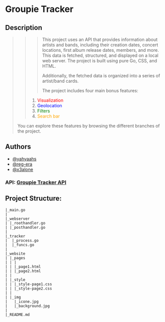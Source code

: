 # Groupie Tracker

## Description
>>>This project uses an API that provides information about artists and bands, including their creation dates, concert locations, first album release dates, members, and more. This data is fetched, structured, and displayed on a local web server. The project is built using pure Go, CSS, and HTML.
>>>
>>>Additionally, the fetched data is organized into a series of artist/band cards.
>>>
>>>The project includes four main bonus features:
>>1. <span style="color:red;">Visualization</span>
>>2. <span style="color:blue;">Geolocation</span>
>>3. <span style="color:green;">Filters</span>
>>4. <span style="color:orange;">Search bar</span>
>
>You can explore these features by browsing the different branches of the project.

## Authors
- [@yahyaahs](https://github.com/yahyaahs)
- [@reg-era](https://github.com/reg-era)
- [@x3alone](https://github.com/x3alone)

### API: [Groupie Tracker API](https://groupietrackers.herokuapp.com/api)

## Project Structure:

```
|_main.go
|
|_webserver
| |_roothandler.go
| |_posthandler.go
|  
|_tracker
|  |_process.go
|  |_funcs.go
|
|_website
| |_pages
| | |
| | |_page1.html
| | |_page2.html
| | 
| |_style
| | |_style-page1.css
| | |_style-page2.css
| |
| |_img
|   |_icone.jpg
|   |_background.jpg
|
|_README.md
```